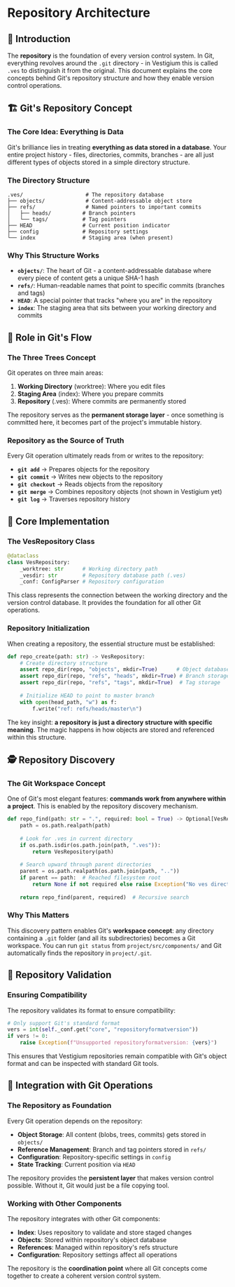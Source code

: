 # Repository Architecture

## 🎯 Introduction

The **repository** is the foundation of every version control system. In Git, everything revolves around the `.git` directory - in Vestigium this is called `.ves` to distinguish it from the original. This document explains the core concepts behind Git's repository structure and how they enable version control operations.

## 🏗️ Git's Repository Concept

### The Core Idea: Everything is Data

Git's brilliance lies in treating **everything as data stored in a database**. Your entire project history - files, directories, commits, branches - are all just different types of objects stored in a simple directory structure.

### The Directory Structure

```
.ves/                    # The repository database
├── objects/             # Content-addressable object store
├── refs/                # Named pointers to important commits
│   ├── heads/          # Branch pointers
│   └── tags/           # Tag pointers  
├── HEAD                # Current position indicator
├── config              # Repository settings
└── index               # Staging area (when present)
```

### Why This Structure Works

- **`objects/`**: The heart of Git - a content-addressable database where every piece of content gets a unique SHA-1 hash
- **`refs/`**: Human-readable names that point to specific commits (branches and tags)
- **`HEAD`**: A special pointer that tracks "where you are" in the repository
- **`index`**: The staging area that sits between your working directory and commits

## 🔄 Role in Git's Flow

### The Three Trees Concept

Git operates on three main areas:

1. **Working Directory** (worktree): Where you edit files
2. **Staging Area** (index): Where you prepare commits  
3. **Repository** (.ves): Where commits are permanently stored

The repository serves as the **permanent storage layer** - once something is committed here, it becomes part of the project's immutable history.

### Repository as the Source of Truth

Every Git operation ultimately reads from or writes to the repository:

- **`git add`** → Prepares objects for the repository
- **`git commit`** → Writes new objects to the repository  
- **`git checkout`** → Reads objects from the repository
- **`git merge`** → Combines repository objects (not shown in Vestigium yet)
- **`git log`** → Traverses repository history

## 🔧 Core Implementation

### The VesRepository Class

```python
@dataclass
class VesRepository:
    _worktree: str      # Working directory path
    _vesdir: str        # Repository database path (.ves)
    _conf: ConfigParser # Repository configuration
```

This class represents the connection between the working directory and the version control database. It provides the foundation for all other Git operations.

### Repository Initialization

When creating a repository, the essential structure must be established:

```python
def repo_create(path: str) -> VesRepository:
    # Create directory structure
    assert repo_dir(repo, "objects", mkdir=True)      # Object database
    assert repo_dir(repo, "refs", "heads", mkdir=True) # Branch storage
    assert repo_dir(repo, "refs", "tags", mkdir=True)  # Tag storage
    
    # Initialize HEAD to point to master branch
    with open(head_path, "w") as f:
        f.write("ref: refs/heads/master\n")
```

The key insight: **a repository is just a directory structure with specific meaning**. The magic happens in how objects are stored and referenced within this structure.

## 🕵️ Repository Discovery

### The Git Workspace Concept

One of Git's most elegant features: **commands work from anywhere within a project**. This is enabled by the repository discovery mechanism.

```python
def repo_find(path: str = ".", required: bool = True) -> Optional[VesRepository]:
    path = os.path.realpath(path)
    
    # Look for .ves in current directory
    if os.path.isdir(os.path.join(path, ".ves")):
        return VesRepository(path)
    
    # Search upward through parent directories
    parent = os.path.realpath(os.path.join(path, ".."))
    if parent == path:  # Reached filesystem root
        return None if not required else raise Exception("No ves directory.")
    
    return repo_find(parent, required)  # Recursive search
```

### Why This Matters

This discovery pattern enables Git's **workspace concept**: any directory containing a `.git` folder (and all its subdirectories) becomes a Git workspace. You can run `git status` from `project/src/components/` and Git automatically finds the repository in `project/.git`.

## 🎯 Repository Validation

### Ensuring Compatibility

The repository validates its format to ensure compatibility:

```python
# Only support Git's standard format
vers = int(self._conf.get("core", "repositoryformatversion"))
if vers != 0:
    raise Exception(f"Unsupported repositoryformatversion: {vers}")
```

This ensures that Vestigium repositories remain compatible with Git's object format and can be inspected with standard Git tools.

## 🔄 Integration with Git Operations

### The Repository as Foundation

Every Git operation depends on the repository:

- **Object Storage**: All content (blobs, trees, commits) gets stored in `objects/`
- **Reference Management**: Branch and tag pointers stored in `refs/`
- **Configuration**: Repository-specific settings in `config`
- **State Tracking**: Current position via `HEAD`

The repository provides the **persistent layer** that makes version control possible. Without it, Git would just be a file copying tool.

### Working with Other Components

The repository integrates with other Git components:

- **Index**: Uses repository to validate and store staged changes
- **Objects**: Stored within repository's object database  
- **References**: Managed within repository's refs structure
- **Configuration**: Repository settings affect all operations

The repository is the **coordination point** where all Git concepts come together to create a coherent version control system.